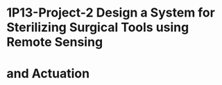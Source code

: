 # 1P13-Project-2 Design a System for Sterilizing Surgical Tools using Remote Sensing
# and Actuation
